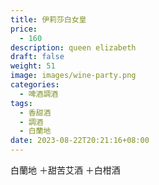 ```yaml
---
title: 伊莉莎白女皇
price:
  - 160
description: queen elizabeth
draft: false
weight: 51
image: images/wine-party.png
categories:
  - 啤酒調酒
tags:
  - 香甜酒
  - 調酒
  - 白蘭地
date: 2023-08-22T20:21:16+08:00
---
```

 白蘭地 ＋甜苦艾酒 ＋白柑酒